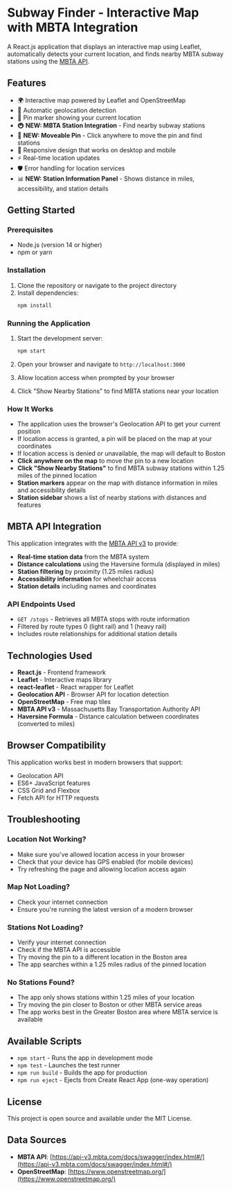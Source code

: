 # Subway Finder - Interactive Map with MBTA Integration

A React.js application that displays an interactive map using Leaflet, automatically detects your current location, and finds nearby MBTA subway stations using the [MBTA API](https://api-v3.mbta.com/docs/swagger/index.html#/).

## Features

- 🌍 Interactive map powered by Leaflet and OpenStreetMap
- 📍 Automatic geolocation detection
- 🎯 Pin marker showing your current location
- 🚇 **NEW: MBTA Station Integration** - Find nearby subway stations
- 📍 **NEW: Moveable Pin** - Click anywhere to move the pin and find stations
- 📱 Responsive design that works on desktop and mobile
- ⚡ Real-time location updates
- 🛡️ Error handling for location services
- 📊 **NEW: Station Information Panel** - Shows distance in miles, accessibility, and station details

## Getting Started

### Prerequisites

- Node.js (version 14 or higher)
- npm or yarn

### Installation

1. Clone the repository or navigate to the project directory
2. Install dependencies:
   ```bash
   npm install
   ```

### Running the Application

1. Start the development server:
   ```bash
   npm start
   ```

2. Open your browser and navigate to `http://localhost:3000`

3. Allow location access when prompted by your browser

4. Click "Show Nearby Stations" to find MBTA stations near your location

### How It Works

- The application uses the browser's Geolocation API to get your current position
- If location access is granted, a pin will be placed on the map at your coordinates
- If location access is denied or unavailable, the map will default to Boston
- **Click anywhere on the map** to move the pin to a new location
- **Click "Show Nearby Stations"** to find MBTA subway stations within 1.25 miles of the pinned location
- **Station markers** appear on the map with distance information in miles and accessibility details
- **Station sidebar** shows a list of nearby stations with distances and features

## MBTA API Integration

This application integrates with the [MBTA API v3](https://api-v3.mbta.com/docs/swagger/index.html#/) to provide:

- **Real-time station data** from the MBTA system
- **Distance calculations** using the Haversine formula (displayed in miles)
- **Station filtering** by proximity (1.25 miles radius)
- **Accessibility information** for wheelchair access
- **Station details** including names and coordinates

### API Endpoints Used

- `GET /stops` - Retrieves all MBTA stops with route information
- Filtered by route types 0 (light rail) and 1 (heavy rail)
- Includes route relationships for additional station details

## Technologies Used

- **React.js** - Frontend framework
- **Leaflet** - Interactive maps library
- **react-leaflet** - React wrapper for Leaflet
- **Geolocation API** - Browser API for location detection
- **OpenStreetMap** - Free map tiles
- **MBTA API v3** - Massachusetts Bay Transportation Authority API
- **Haversine Formula** - Distance calculation between coordinates (converted to miles)

## Browser Compatibility

This application works best in modern browsers that support:
- Geolocation API
- ES6+ JavaScript features
- CSS Grid and Flexbox
- Fetch API for HTTP requests

## Troubleshooting

### Location Not Working?
- Make sure you've allowed location access in your browser
- Check that your device has GPS enabled (for mobile devices)
- Try refreshing the page and allowing location access again

### Map Not Loading?
- Check your internet connection
- Ensure you're running the latest version of a modern browser

### Stations Not Loading?
- Verify your internet connection
- Check if the MBTA API is accessible
- Try moving the pin to a different location in the Boston area
- The app searches within a 1.25 miles radius of the pinned location

### No Stations Found?
- The app only shows stations within 1.25 miles of your location
- Try moving the pin closer to Boston or other MBTA service areas
- The app works best in the Greater Boston area where MBTA service is available

## Available Scripts

- `npm start` - Runs the app in development mode
- `npm test` - Launches the test runner
- `npm run build` - Builds the app for production
- `npm run eject` - Ejects from Create React App (one-way operation)

## License

This project is open source and available under the MIT License.

## Data Sources

- **MBTA API**: [https://api-v3.mbta.com/docs/swagger/index.html#/](https://api-v3.mbta.com/docs/swagger/index.html#/)
- **OpenStreetMap**: [https://www.openstreetmap.org/](https://www.openstreetmap.org/)
